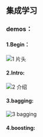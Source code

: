 ## 集成学习
### demos：
#### 1.Begin：
![1 片头](https://github.com/user-attachments/assets/8ae389c2-da31-4554-a365-290af3ab79d1)
#### 2.Intro:
![2 介绍](https://github.com/user-attachments/assets/b85ebae6-bff4-4cf0-93a5-e570234af6d6)
#### 3.bagging:
![3 bagging](https://github.com/user-attachments/assets/ad5a5f80-92e3-4858-a115-f85ef22b1d7a)
#### 4.boosting:

